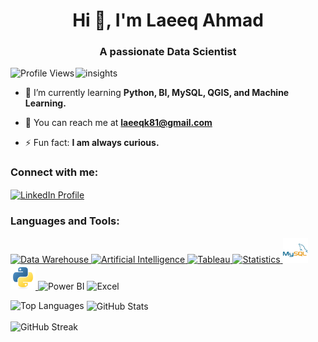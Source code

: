 
<h1 align="center">Hi 👋, I'm Laeeq Ahmad</h1>
<h3 align="center">A passionate Data Scientist</h3>

<img align="right" alt="insights" width="400" src="https://cdn.dribbble.com/users/980520/screenshots/2859415/monitoring.gif"> 

<p align="left">
  <img src="https://komarev.com/ghpvc/?username=laeeqahmadk&label=Profile%20views&color=0e75b6&style=flat" alt="Profile Views" />
</p>

- 🌱 I’m currently learning **Python, BI, MySQL, QGIS, and Machine Learning.**

- 💬 You can reach me at **laeeqk81@gmail.com**

- ⚡ Fun fact: **I am always curious.**

<h3 align="left">Connect with me:</h3>
<p align="left">
  <a href="https://linkedin.com/in/laeeq-ahmad-57a30a39" target="_blank">
    <img align="center" src="https://raw.githubusercontent.com/rahuldkjain/github-profile-readme-generator/master/src/images/icons/Social/linked-in-alt.svg" alt="LinkedIn Profile" height="30" width="40" />
  </a>
</p>

<h3 align="left">Languages and Tools:</h3>
<p align="left">
  <a href="https://dicecamp.com/lms/certificate-public-link/6uhFfId3JQ5emZl2gA8DYBWkrpiCwsLRq4aPxVXEUO1v0bS7cN" target="_blank" rel="noreferrer">
    <img src="https://cdn.iconscout.com/icon/premium/png-512-thumb/data-warehouse-4031506-3330195.png?f=webp&w=256" alt="Data Warehouse" width="40" height="40" />
  </a>
  <a href="https://dicecamp.com/lms/certificate-public-link/zX0m6pCUaT9SgYZlxijHokGItFdAy1e58Vq7vhn3bRJNrBfcE4" target="_blank" rel="noreferrer">
    <img src="https://cdn.iconscout.com/icon/premium/png-512-thumb/artificial-intelligence-10811044-8750780.png?f=webp&w=256" alt="Artificial Intelligence" width="40" height="40" />
  </a>
  <a href="https://help.tableau.com/current/guides/get-started-tutorial/en-us/get-started-tutorial-home.htm" target="_blank" rel="noreferrer">
    <img src="https://cdn.iconscout.com/icon/free/png-512/free-tableau-5376637-4489897.png?f=webp&w=256" alt="Tableau" width="40" height="40" />
  </a>
  <a href="https://www.scribbr.com/category/statistics/" target="_blank" rel="noreferrer">
    <img src="https://cdn.iconscout.com/icon/premium/png-512-thumb/statistics-3432629-2863259.png?f=webp&w=256" alt="Statistics" width="40" height="40" />
  </a>
  <a href="https://www.mysql.com/" target="_blank" rel="noreferrer">
    <img src="https://raw.githubusercontent.com/devicons/devicon/master/icons/mysql/mysql-original-wordmark.svg" alt="MySQL" width="40" height="40" />
  </a>
  <a href="https://www.python.org" target="_blank" rel="noreferrer">
    <img src="https://raw.githubusercontent.com/devicons/devicon/master/icons/python/python-original.svg" alt="Python" width="40" height="40" />
  </a>
  <img src="https://1000logos.net/wp-content/uploads/2022/12/Power-BI-Logo-2013.png" alt="Power BI" width="40" height="40" />
  <img src="https://logodownload.org/wp-content/uploads/2020/04/excel-logo-1.png" alt="Excel" width="40" height="40" />
</p>

<p><img align="left" src="https://github-readme-stats.vercel.app/api/top-langs?username=laeeqahmadk&show_icons=true&locale=en&layout=compact" alt="Top Languages" /></p>

<p>&nbsp;<img align="center" src="https://github-readme-stats.vercel.app/api?username=laeeqahmadk&show_icons=true&locale=en" alt="GitHub Stats" /></p>

<p><img align="center" src="https://github-readme-streak-stats.herokuapp.com/?user=laeeqahmadk&show_icons=true&locale=en" alt="GitHub Streak" /></p>

